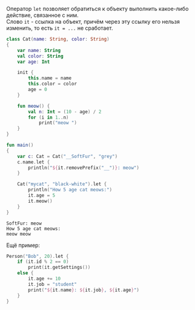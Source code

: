 Оператор ```let``` позволяет обратиться к объекту выполнить какое-либо действие, связанное с ним.<br>
Слово ```it``` - ссылка на объект, причём через эту ссылку его нельзя изменить, то есть ```it = ...``` не сработает.
```Kotlin
class Cat(name: String, color: String)
{
    var name: String
    val color: String
    var age: Int

    init {
        this.name = name
        this.color = color
        age = 0
    }

    fun meow() {
        val n: Int = (10 - age) / 2
        for (i in 1..n)
            print("meow ")
    }
}

fun main()
{
    var c: Cat = Cat("__SoftFur", "grey")
    c.name.let {
        println("${it.removePrefix("__")}: meow")
    }

    Cat("mycat", "black-white").let {
        println("How 5 age cat meows:")
        it.age = 5
        it.meow()
    }
}
```
```
SoftFur: meow
How 5 age cat meows:
meow meow 
```


Ещё пример:
```Kotlin
Person("Bob", 20).let {
    if (it.id % 2 == 0)
        print(it.getSettings())
    else {
        it.age += 10
        it.job = "student"
        print("${it.name}: ${it.job}, ${it.age}")
    }
}
```
